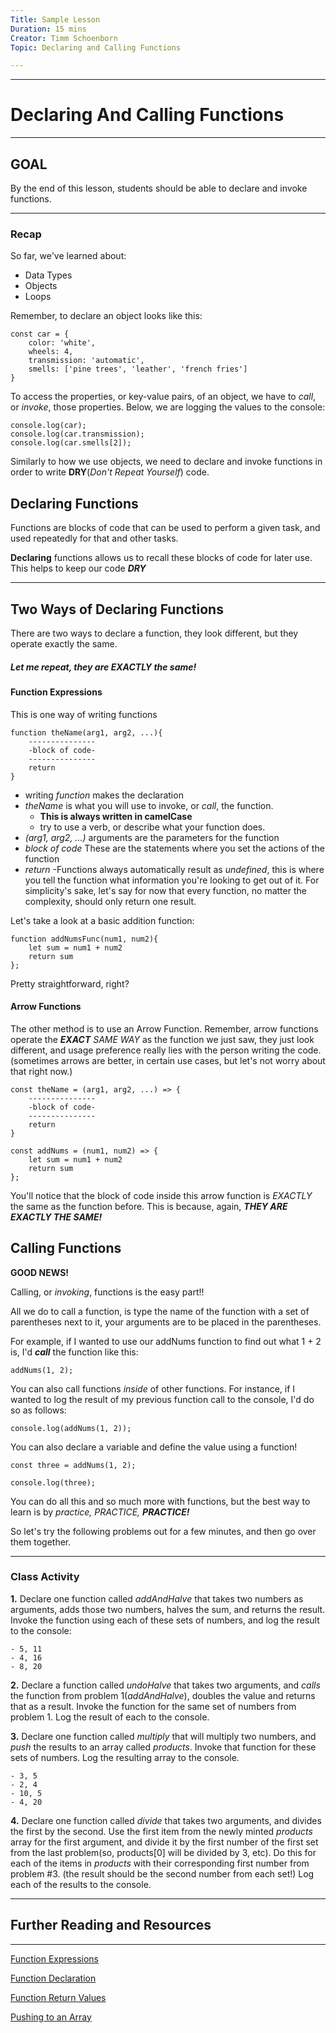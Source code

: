 ```yaml
---
Title: Sample Lesson
Duration: 15 mins
Creator: Timm Schoenborn
Topic: Declaring and Calling Functions

---
```

----------
# Declaring And Calling Functions
----------

## GOAL

By the end of this lesson, students should be able to declare and invoke functions.

----------
### Recap

So far, we've learned about:
- Data Types
- Objects
- Loops

Remember, to declare an object looks like this:

```
const car = {
	color: 'white',
	wheels: 4,
	transmission: 'automatic',
	smells: ['pine trees', 'leather', 'french fries']
}
```
To access the properties, or key-value pairs, of an object, we have to _call_, or _invoke_, those properties. Below, we are logging the values to the console:

```
console.log(car);
console.log(car.transmission);
console.log(car.smells[2]);
```


Similarly to how we use objects, we need to declare and invoke functions in order to write __DRY__(_Don't Repeat Yourself_) code.

## Declaring Functions

Functions are blocks of code that can be used to perform a given task, and used repeatedly for that and other tasks.

__Declaring__ functions allows us to recall these blocks of code for later use.
This helps to keep our code __*DRY*__


----------
## Two Ways of Declaring Functions

There are two ways to declare a function, they look different, but they operate exactly the same. 
##### _Let me repeat, they are __EXACTLY__ the same!_

#### Function Expressions

This is one way of writing functions
```
function theName(arg1, arg2, ...){
	---------------
	-block of code-
	---------------
	return
}
```
- writing _function_ makes the declaration
- _theName_ is what you will use to invoke, or _call_, the function. 
	- __This is always written in camelCase__
	- try to use a verb, or describe what your function does.
- _(arg1, arg2, ...)_ arguments are the parameters for the function
- _block of code_ These are the statements where you set the actions of the function
- _return_ -Functions always automatically result as _undefined_, this is where you tell the function what information you're looking to get out of it. For simplicity's sake, let's say for now that every function, no matter the complexity, should only return one result.

Let's take a look at a basic addition function:

```
function addNumsFunc(num1, num2){
	let sum = num1 + num2
	return sum 
};
```
Pretty straightforward, right?

#### Arrow Functions

The other method is to use an Arrow Function. Remember, arrow functions operate the *__EXACT__ SAME WAY* as the function we just saw, they just look different, and usage preference really lies with the person writing the code.(sometimes arrows are better, in certain use cases, but let's not worry about that right now.)

```
const theName = (arg1, arg2, ...) => {
	---------------
	-block of code-
	---------------
	return
}
```

```
const addNums = (num1, num2) => {
	let sum = num1 + num2
	return sum
};
```

You'll notice that the block of code inside this arrow function is _EXACTLY_ the same as the function before. This is because, again, *__THEY ARE EXACTLY THE SAME!__*


## Calling Functions

__GOOD NEWS!__

Calling, or _invoking_, functions is the easy part!!

All we do to call a function, is type the name of the function with a set of parentheses next to it, your arguments are to be placed in the parentheses. 

For example, if I wanted to use our addNums function to find out what 1 + 2 is, I'd *__call__* the function like this:

```
addNums(1, 2);
```

You can also call functions _inside_ of other functions. For instance, if I wanted to log the result of my previous function call to the console, I'd do so as follows:

```
console.log(addNums(1, 2));
```

You can also declare a variable and define the value using a function!

```
const three = addNums(1, 2);

console.log(three);
```

You can do all this and so much more with functions, but the best way to learn is by *practice, PRACTICE, __PRACTICE!__*

So let's try the following problems out for a few minutes, and then go over them together.

----------
### Class Activity

__1.__ Declare one function called _addAndHalve_ that takes two numbers as arguments, adds those two numbers, halves the sum, and returns the result. Invoke the function using each of these sets of numbers, and log the result to the console:

	- 5, 11
	- 4, 16
	- 8, 20

__2.__ Declare a function called _undoHalve_ that takes two arguments, and _calls_ the function from problem 1(_addAndHalve_), doubles the value and returns that as a result. Invoke the function for the same set of numbers from problem 1. Log the result of each to the console.

__3.__ Declare one function called _multiply_ that will multiply two numbers, and _push_ the results to an array called _products_. Invoke that function for these sets of numbers. Log the resulting array to the console.

	- 3, 5
	- 2, 4
	- 10, 5
	- 4, 20

__4.__ Declare one function called _divide_ that takes two arguments, and divides the first by the second. Use the first item from the newly minted _products_ array for the first argument, and divide it by the first number of the first set from the last problem(so, products[0] will be divided by 3, etc). Do this for each of the items in _products_ with their corresponding first number from problem #3. (the result should be the second number from each set!) Log each of the results to the console.

----------


## Further Reading and Resources
-------------

[Function Expressions](https://developer.mozilla.org/en-US/docs/Web/JavaScript/Reference/Operators/function "MDN - Function Expressions")

[Function Declaration](https://developer.mozilla.org/en-US/docs/Web/JavaScript/Reference/Statements/function "MDN - Function Declaration")

[Function Return Values](https://developer.mozilla.org/en-US/docs/Learn/JavaScript/Building_blocks/Return_values "MDN - Function Return Values")

[Pushing to an Array](https://developer.mozilla.org/en-US/docs/Web/JavaScript/Reference/Global_Objects/Array/push "MDN - array.push")


